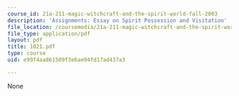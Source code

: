 ```yaml
---
course_id: 21a-211-magic-witchcraft-and-the-spirit-world-fall-2003
description: 'Assignments: Essay on Spirit Possession and Visitation'
file_location: /coursemedia/21a-211-magic-witchcraft-and-the-spirit-world-fall-2003/e99f4aa861509f3e6ae94fd17ad437a3_1021.pdf
file_type: application/pdf
layout: pdf
title: 1021.pdf
type: course
uid: e99f4aa861509f3e6ae94fd17ad437a3

---
```

None